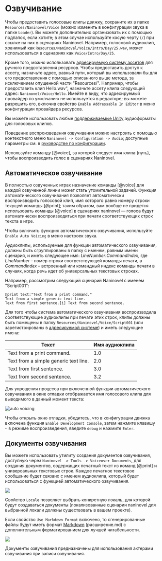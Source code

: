 ﻿# Озвучивание

Чтобы предоставить голосовые клипы движку, сохраните их в папке `Resources/Naninovel/Voice` (можно изменить в конфигурации звука в папке `Loader`). Вы можете дополнительно организовать их с помощью подпапок, если хотите; в этом случае используйте косую черту (`/`) при ссылке на них в сценариях Naninovel. Например, голосовой аудиоклип, хранимый как `Resources/Naninovel/Voice/Intro/Day/25.wav`, может использоваться в сценариях как `Voice/Intro/Day/25`.

Кроме того, можно использовать [адресируемую систему ассетов](/ru/guide/resource-providers.md#addressable) для ручного предоставления ресурсов. Чтобы предоставить доступ к ассету, назначьте адрес, равный пути, который вы использовали бы для его предоставления с помощью описанного выше метода, за исключением опущенной части "Resources/". Например, чтобы предоставить клип Hello.wav", назначьте ассету клипа следующий адрес: `Naninovel/Voice/Hello`. Имейте в виду, что адресируемый провайдер по умолчанию не используется в редакторе; вы можете разрешить его, включив свойство `Enable Addressable In Editor` в меню конфигурации провайдера ресурсов.

Вы можете использовать любые [поддерживаемые Unity](https://docs.unity3d.com/Manual/AudioFiles.html) аудиоформаты для голосовых клипов.

Поведение воспроизведения озвучивания можно настроить с помощью контекстного меню `Naninovel -> Configuration -> Audio`; доступные параметры см. в [руководстве по конфигурации](/ru/guide/configuration.md#audio).

Используйте команду [@voice], за которой следует имя клипа (путь), чтобы воспроизводить голос в сценариях Naninovel.

## Автоматическое озвучивание

В полностью озвученных играх назначение команды [@voice] для каждой озвученной линии может стать утомительной задачей. Функция автоматического озвучивания позволяет автоматически воспроизводить голосовой клип, имя которого равно номеру строки текущей команды [@print]; таким образом, вам вообще не придется использовать команды [@voice] в сценариях naninovel — голоса будут автоматически воспроизводиться при печати соответствующих строк текста в игре.

Чтобы включить функцию автоматического озвучивания, используйте `Enable Auto Voicing` в меню настроек звука.

Аудиоклипы, используемые для функции автоматического озвучивания, должны быть сгруппированы в папку с именем, равным имени сценария, и иметь следующее имя: *LineNumber*.*CommandIndex*, где *LineNumber* – номер строки соответствующей команды печати, а *CommandIndex* – встроенный или командный индекс команды печати в случаях, когда речь идет об универсальных текстовых строках.

Например, рассмотрим следующий сценарий Naninovel с именем "Script001":

```
@print text:"Text from a print command."
Text from a simple generic text line.
Text from first sentence.[i] Text from second sentence.
```

Для того чтобы система автоматического озвучивания воспроизводила соответствующие аудиоклипы при печати этих строк, клипы должны быть помещены в папку `Resources/Naninovel/Voice/Script001` (или зарегистрированы в [адресируемой системе](/ru/guide/resource-providers.md#addressable)) и иметь следующие имена:

Текст | Имя аудиоклипа
--- | ---
Text from a print command. | 1.0
Text from a simple generic text line. | 2.0
Text from first sentence. | 3.0
Text from second sentence. | 3.2

Для упрощения процесса при включенной функции автоматического озвучивания в окне отладки отображается имя голосового клипа для выводимого в данный момент текста:

![auto voicing](https://i.gyazo.com/12772ecc7c14011bcde4a74c81e997b8.png)

Чтобы открыть окно отладки, убедитесь, что в конфигурации движка включена функция `Enable Development Console`, затем нажмите клавишу `~` в режиме воспроизведения, введите `debug` и нажмите `Enter`.

## Документы озвучивания

Вы можете использовать утилиту создания документов озвучивания, доступную через `Naninovel -> Tools -> Voiceover Documents`, для создания документов, содержащих печатный текст из команд [@print] и универсальных текстовых строк. Каждое печатное текстовое сообщение будет связано с именем аудиоклипа, который будет использоваться с функцией автоматического озвучивания.

![](https://i.gyazo.com/69466444d4b8b43d76e7f1566db5ca9a.png)

Свойство `Locale` позволяет выбрать конкретную локаль, для которой будут создаваться документы (локализованные сценарии naninovel для выбранной локали должны существовать в вашем проекте).

Если свойство `Use Markdown Format` включено, то сгенерированные файлы будут иметь формат [Markdown](https://en.wikipedia.org/wiki/Markdown) (расширение.md) с дополнительным форматированием для лучшей читабельности.

![](https://i.gyazo.com/ed6776026a79140de9e9f6a155faffdc.png)

Документы озвучивания предназначены для использования актерами озвучивания при записи озвучивания.